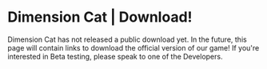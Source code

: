 # Dimension Cat | Download!
Dimension Cat has not released a public download yet. In the future, this page will contain links to download the official version of our game! If you're interested in Beta testing, please speak to one of the Developers.

